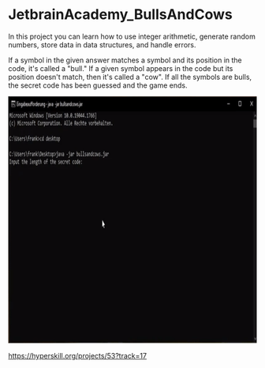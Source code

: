 # JetbrainAcademy_BullsAndCows  
  
In this project you can learn how to use integer arithmetic, generate random numbers, store data in data structures, and handle errors.  
  
If a symbol in the given answer matches a symbol and its position in the code, it's called a "bull." If a given symbol appears in the code but its position doesn't match, then it's called a "cow". If all the symbols are bulls, the secret code has been guessed and the game ends.
  
<img src="https://github.com/FOswald86/JetbrainAcademy_BullsAndCows/blob/main/BullsAndCows.gif" width="800" height="500" />  
  
https://hyperskill.org/projects/53?track=17  
